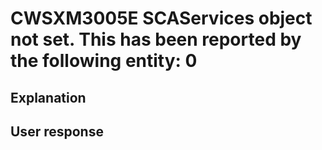 # CWSXM3005E SCAServices object not set. This has been reported by the following entity: 0

## Explanation

## User response